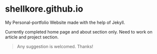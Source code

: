 # shellkore.github.io
My Personal-portfolio Website made with the help of Jekyll.

Currently completed home page and about section only. Need to work on article and project section.

>Any suggestion is welcomed. Thanks!
